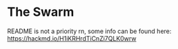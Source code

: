 # The Swarm

README is not a priority rn, some info can be found here: https://hackmd.io/H1iKRHrdTiCnZi7QLK0wrw


